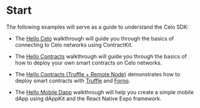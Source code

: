 # Start

The following examples will serve as a guide to understand the Celo SDK:

* The [Hello Celo](walkthroughs/hellocelo.md) walkthrough will guide you through the basics of connecting to Celo networks using ContractKit.

* The [Hello Contracts](walkthroughs/hellocontracts.md) walkthrough will guide you through the basics of how to deploy your own smart contracts on Celo networks.

* The [Hello Contracts (Truffle + Remote Node)](walkthroughs/hello-contract-remote-node.md) demonstrates how to deploy smart contracts with [Truffle](https://www.trufflesuite.com/truffle) and [Forno](forno/).

* The [Hello Mobile Dapp](walkthroughs/hello-mobile-dapp.md) walkthrough will help you create a simple mobile dApp using dAppKit and the React Native Expo framework.
